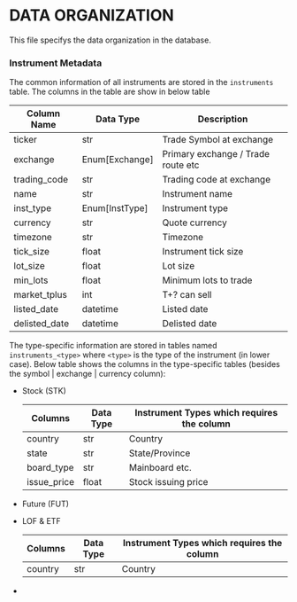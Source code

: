 # DATA ORGANIZATION

This file specifys the data organization in the database.

### Instrument Metadata

The common information of all instruments are stored in the `instruments` table. The columns in the table are show in below table

| Column Name   | Data Type      | Description                        |
|---------------|----------------|------------------------------------|
| ticker        | str            | Trade Symbol at exchange           |
| exchange      | Enum[Exchange] | Primary exchange / Trade route etc |
| trading_code  | str            | Trading code at exchange           |
| name          | str            | Instrument name                    |
| inst_type     | Enum[InstType] | Instrument type                    |
| currency      | str            | Quote currency                     |
| timezone      | str            | Timezone                           |
| tick_size     | float          | Instrument tick size               |
| lot_size      | float          | Lot size                           |
| min_lots      | float          | Minimum lots to trade              |
| market_tplus  | int            | T+? can sell                       |
| listed_date   | datetime       | Listed date                        |
| delisted_date | datetime       | Delisted date                      |

<!--| stop_trading_date | datetime       | Date the contract removed from trading (Can be different of delisting date for some instruments) |-->

The type-specific information are stored in tables named `instruments_<type>` where `<type>` is the type of the instrument (in lower case).
Below table shows the columns in the type-specific tables (besides the symbol | exchange | currency column):

- Stock (STK)
    
    | Columns      | Data Type | Instrument Types which requires the column |
    |--------------|-----------|--------------------------------------------|
    | country      | str       | Country                                    |
    | state        | str       | State/Province                             |                             
    | board_type   | str       | Mainboard etc.                             |                            
    | issue_price  | float     | Stock issuing price                        |                        

- Future (FUT)
- LOF & ETF
   
    | Columns      | Data Type | Instrument Types which requires the column |
    |--------------|-----------|--------------------------------------------|
    | country      | str       | Country                                    |
-    
